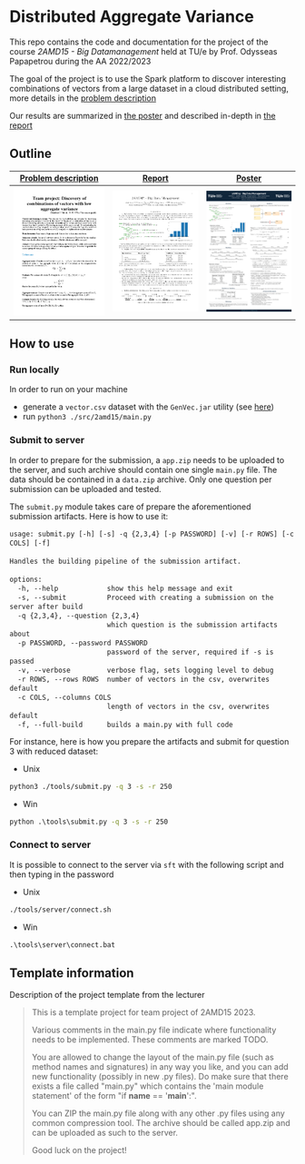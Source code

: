 # Distributed Aggregate Variance

This repo contains the code and documentation for the project of the course *2AMD15 - Big Datamanagement* held at TU/e by Prof. Odysseas Papapetrou during the AA 2022/2023

The goal of the project is to use the Spark platform to discover interesting combinations of vectors from a large dataset in a cloud distributed setting, more details in the [problem description](docs/2022-23%202AMD15%20project.pdf)

Our results are summarized in [the poster](docs/poster/main.pdf) and described in-depth in [the report](docs/report/main.pdf)

## Outline

| <a href="docs/2022-23 2AMD15 project.pdf" target="_blank"><b>Problem description</b></a> | <a href="docs/report/main.pdf" target="_blank"><b>Report</b></a> | <a href="docs/poster/main.pdf" target="_blank"><b>Poster</b></a> |
|--------------------------------------------------------------------------------------------------------------------------|---------------------------------------------------------------------------------------------------------------------------------|--------------------------------------------------------------------------------------------------------------------------------|
|  <a href="docs/2022-23 2AMD15 project.pdf" target="_blank"><img src="docs/thumbnails/desc.png" alt="drawing" width="200"/></a>              | <a href="docs/report/main.pdf" target="_blank"><img src="docs/thumbnails/report.png" alt="drawing" width="200"/></a>         | <a href="docs/poster/main.pdf" target="_blank"><img src="docs/thumbnails/poster.png" alt="drawing" width="200"/></a>       |


## How to use

### Run locally

In order to run on your machine

* generate a `vector.csv` dataset with the `GenVec.jar` utility (see [here](tools/GenVec/))
* run `python3 ./src/2amd15/main.py`

### Submit to server

In order to prepare for the submission, a `app.zip` needs to be uploaded to the server, and such archive should contain one single `main.py` file. The data should be contained in a `data.zip` archive. Only one question per submission can be uploaded and tested.

The `submit.py` module takes care of prepare the aforementioned submission artifacts. Here is how to use it:
```
usage: submit.py [-h] [-s] -q {2,3,4} [-p PASSWORD] [-v] [-r ROWS] [-c COLS] [-f]

Handles the building pipeline of the submission artifact.

options:
  -h, --help            show this help message and exit
  -s, --submit          Proceed with creating a submission on the server after build
  -q {2,3,4}, --question {2,3,4}
                        which question is the submission artifacts about
  -p PASSWORD, --password PASSWORD
                        password of the server, required if -s is passed
  -v, --verbose         verbose flag, sets logging level to debug
  -r ROWS, --rows ROWS  number of vectors in the csv, overwrites default
  -c COLS, --columns COLS
                        length of vectors in the csv, overwrites default
  -f, --full-build      builds a main.py with full code
```

For instance, here is how you prepare the artifacts and submit for question 3 with reduced dataset:

* Unix
```bash
python3 ./tools/submit.py -q 3 -s -r 250
```
* Win
```cmd
python .\tools\submit.py -q 3 -s -r 250
```

### Connect to server

It is possible to connect to the server via `sft` with the following script and then typing in the password

* Unix
```bash
./tools/server/connect.sh
```
* Win
```cmd
.\tools\server\connect.bat
```

## Template information

Description of the project template from the lecturer

> This is a template project for team project of 2AMD15 2023.
> 
> Various comments in the main.py file indicate where functionality needs to be implemented.
> These comments are marked TODO.
> 
> You are allowed to change the layout of the main.py file (such as method names and signatures) in any way you like,
> and you can add new functionality (possibly in new .py files). Do make sure that there exists a file called "main.py"
> which contains the 'main module statement' of the form "if __name__ == '__main__':".
>
> You can ZIP the main.py file along with any other .py files using any common compression tool. The archive should
> be called app.zip and can be uploaded as such to the server.
> 
> Good luck on the project!
